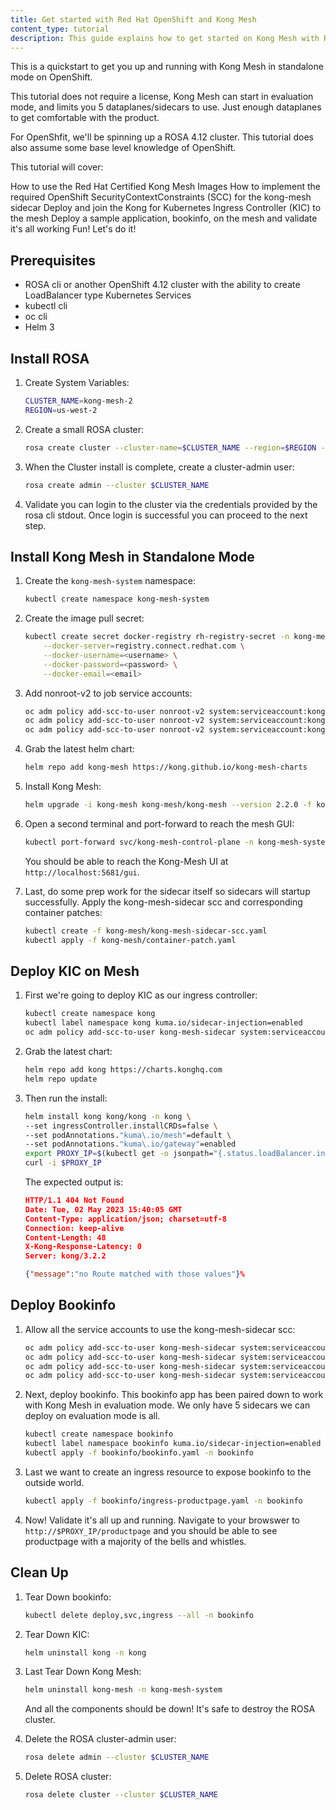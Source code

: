 ```yaml
---
title: Get started with Red Hat OpenShift and Kong Mesh
content_type: tutorial
description: This guide explains how to get started on Kong Mesh with Red Hat OpenShift.
---
```


This is a quickstart to get you up and running with Kong Mesh in standalone mode on OpenShift.

This tutorial does not require a license, Kong Mesh can start in evaluation mode, and limits you 5 dataplanes/sidecars to use. Just enough dataplanes to get comfortable with the product.

For OpenShfit, we'll be spinning up a ROSA 4.12 cluster. This tutorial does also assume some base level knowledge of OpenShift.

This tutorial will cover:

How to use the Red Hat Certified Kong Mesh Images
How to implement the required OpenShift SecurityContextConstraints (SCC) for the kong-mesh sidecar
Deploy and join the Kong for Kubernetes Ingress Controller (KIC) to the mesh
Deploy a sample application, bookinfo, on the mesh and validate it's all working
Fun! Let's do it!

## Prerequisites
* ROSA cli or another OpenShift 4.12 cluster with the ability to create LoadBalancer type Kubernetes Services
* kubectl cli
* oc cli
* Helm 3

## Install ROSA

1. Create System Variables:
    ```bash
    CLUSTER_NAME=kong-mesh-2
    REGION=us-west-2
    ```

1. Create a small ROSA cluster:
    ```bash
    rosa create cluster --cluster-name=$CLUSTER_NAME --region=$REGION --multi-az=false --version 4.12.13
    ```

1. When the Cluster install is complete, create a cluster-admin user:
    ```bash
    rosa create admin --cluster $CLUSTER_NAME
    ```

1. Validate you can login to the cluster via the credentials provided by the rosa cli stdout. Once login is successful you can proceed to the next step.

## Install Kong Mesh in Standalone Mode

1. Create the `kong-mesh-system` namespace:
    ```bash
    kubectl create namespace kong-mesh-system
    ```

1. Create the image pull secret:
    ```bash
    kubectl create secret docker-registry rh-registry-secret -n kong-mesh-system \
        --docker-server=registry.connect.redhat.com \
        --docker-username=<username> \
        --docker-password=<password> \
        --docker-email=<email>
    ```

1. Add nonroot-v2 to job service accounts:
    ```bash
    oc adm policy add-scc-to-user nonroot-v2 system:serviceaccount:kong-mesh-system:kong-mesh-install-crds
    oc adm policy add-scc-to-user nonroot-v2 system:serviceaccount:kong-mesh-system:kong-mesh-patch-ns-job 
    oc adm policy add-scc-to-user nonroot-v2 system:serviceaccount:kong-mesh-system:kong-mesh-pre-delete-job
    ```

1. Grab the latest helm chart:
    ```bash
    helm repo add kong-mesh https://kong.github.io/kong-mesh-charts
    ```

1. Install Kong Mesh:
    ```bash
    helm upgrade -i kong-mesh kong-mesh/kong-mesh --version 2.2.0 -f kong-mesh/values.yaml -n kong-mesh-system
    ```

1. Open a second terminal and port-forward to reach the mesh GUI:
    ```bash
    kubectl port-forward svc/kong-mesh-control-plane -n kong-mesh-system 5681:5681
    ```

    You should be able to reach the Kong-Mesh UI at `http://localhost:5681/gui`.


1. Last, do some prep work for the sidecar itself so sidecars will startup successfully. Apply the kong-mesh-sidecar scc and corresponding container patches:
    ```bash
    kubectl create -f kong-mesh/kong-mesh-sidecar-scc.yaml
    kubectl apply -f kong-mesh/container-patch.yaml 
    ```

## Deploy KIC on Mesh

1. First we're going to deploy KIC as our ingress controller:
    ```bash
    kubectl create namespace kong 
    kubectl label namespace kong kuma.io/sidecar-injection=enabled
    oc adm policy add-scc-to-user kong-mesh-sidecar system:serviceaccount:kong:kong-kong
    ```

1. Grab the latest chart:
    ```bash
    helm repo add kong https://charts.konghq.com
    helm repo update
    ```

1. Then run the install:
    ```bash
    helm install kong kong/kong -n kong \
    --set ingressController.installCRDs=false \
    --set podAnnotations."kuma\.io/mesh"=default \
    --set podAnnotations."kuma\.io/gateway"=enabled
    export PROXY_IP=$(kubectl get -o jsonpath="{.status.loadBalancer.ingress[0].hostname}" service -n kong kong-kong-proxy)
    curl -i $PROXY_IP
    ```

    The expected output is:
    ```json
    HTTP/1.1 404 Not Found
    Date: Tue, 02 May 2023 15:40:05 GMT
    Content-Type: application/json; charset=utf-8
    Connection: keep-alive
    Content-Length: 48
    X-Kong-Response-Latency: 0
    Server: kong/3.2.2

    {"message":"no Route matched with those values"}%
    ```

## Deploy Bookinfo

1. Allow all the service accounts to use the kong-mesh-sidecar scc:
    ```bash
    oc adm policy add-scc-to-user kong-mesh-sidecar system:serviceaccount:bookinfo:bookinfo-details
    oc adm policy add-scc-to-user kong-mesh-sidecar system:serviceaccount:bookinfo:bookinfo-productpage
    oc adm policy add-scc-to-user kong-mesh-sidecar system:serviceaccount:bookinfo:bookinfo-ratings
    oc adm policy add-scc-to-user kong-mesh-sidecar system:serviceaccount:bookinfo:bookinfo-reviews
    ```

1. Next, deploy bookinfo. This bookinfo app has been paired down to work with Kong Mesh in evaluation mode. We only have 5 sidecars we can deploy on evaluation mode is all.
    ```bash
    kubectl create namespace bookinfo
    kubectl label namespace bookinfo kuma.io/sidecar-injection=enabled
    kubectl apply -f bookinfo/bookinfo.yaml -n bookinfo
    ```

1. Last we want to create an ingress resource to expose bookinfo to the outside world.
    ```bash
    kubectl apply -f bookinfo/ingress-productpage.yaml -n bookinfo
    ```

1. Now! Validate it's all up and running. Navigate to your browswer to `http://$PROXY_IP/productpage` and you should be able to see productpage with a majority of the bells and whistles.

## Clean Up 

1. Tear Down bookinfo:
    ```bash
    kubectl delete deploy,svc,ingress --all -n bookinfo
    ```

1. Tear Down KIC:
    ```bash
    helm uninstall kong -n kong
    ```

1. Last Tear Down Kong Mesh:
    ```bash
    helm uninstall kong-mesh -n kong-mesh-system
    ```
    And all the components should be down! It's safe to destroy the ROSA cluster.

1. Delete the ROSA cluster-admin user:
    ```bash
    rosa delete admin --cluster $CLUSTER_NAME
    ```

1. Delete ROSA cluster:
    ```bash
    rosa delete cluster --cluster $CLUSTER_NAME
    ```



